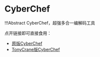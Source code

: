# CyberChef

!!!Abstract
    CyberChef，超强多合一编解码工具

点开链接即可直接食用：
- [原版CyberChef](https://gchq.github.io/CyberChef/)
- [TonyCrane版CyberChef](https://lab.tonycrane.cc/CyberChef/)